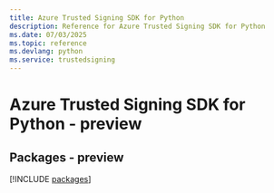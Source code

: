```yaml
---
title: Azure Trusted Signing SDK for Python
description: Reference for Azure Trusted Signing SDK for Python
ms.date: 07/03/2025
ms.topic: reference
ms.devlang: python
ms.service: trustedsigning
---
```

# Azure Trusted Signing SDK for Python - preview
## Packages - preview
[!INCLUDE [packages](trusted-signing-index.md)]